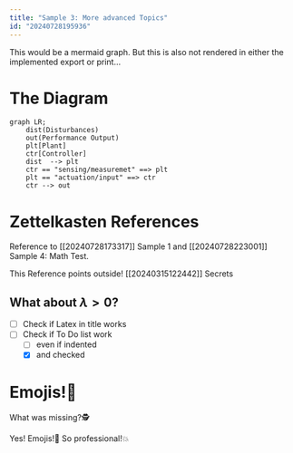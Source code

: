 ```yaml
---
title: "Sample 3: More advanced Topics"
id: "20240728195936"
---
```


This would be a mermaid graph. But this is also not rendered in either the implemented export or print…

# The Diagram

```mermaid
graph LR;
	dist(Disturbances)
    out(Performance Output)
    plt[Plant]
    ctr[Controller]
    dist  --> plt
    ctr == "sensing/measuremet" ==> plt
    plt == "actuation/input" ==> ctr
    ctr --> out
```

# Zettelkasten References

Reference to [[20240728173317]] Sample 1 and [[20240728223001]] Sample 4: Math Test.

This Reference points outside! [[20240315122442]] Secrets

## What about $\lambda > 0$?

- [ ] Check if Latex in title works
- [ ] Check if To Do list work
    - [ ] even if indented
    - [x] and checked

# Emojis!🎉

What was missing?🕵️

Yes! Emojis!🐳 So professional!💥
